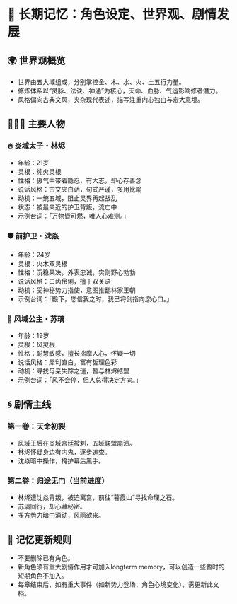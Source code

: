 # 📘 长期记忆：角色设定、世界观、剧情发展

## 🌍 世界观概览

- 世界由五大域组成，分别掌控金、木、水、火、土五行力量。
- 修炼体系以“灵脉、法诀、神通”为核心，天命、血脉、气运影响修者潜力。
- 风格偏向古典文风，夹杂现代表述，描写注重内心独白与宏大意境。

## 🧑‍🤝‍🧑 主要人物

### 🔥 炎域太子・林烬
- 年龄：21岁
- 灵根：纯火灵根
- 性格：傲气中带着隐忍，有大志，却心存善念
- 说话风格：古文夹白话，句式严谨，多用比喻
- 动机：一统五域，阻止灵界再起战乱
- 状态：被最亲近的护卫背叛，流亡中
- 示例台词：「万物皆可燃，唯人心难测。」

### 🛡️ 前护卫・沈焱
- 年龄：24岁
- 灵根：火木双灵根
- 性格：沉稳果决，外表忠诚，实则野心勃勃
- 说话风格：口齿伶俐，擅于双关语
- 动机：受神秘势力指使，意图推翻林家王朝
- 示例台词：「殿下，您信我之时，我已将剑指向您心口。」

### 💨 风域公主・苏璃
- 年龄：19岁
- 灵根：风灵根
- 性格：聪慧敏感，擅长揣摩人心，怀疑一切
- 说话风格：犀利直白，富有哲理色彩
- 动机：寻找母亲失踪之谜，暂与林烬结盟
- 示例台词：「风不会停，但人总得决定方向。」

## 🌀 剧情主线

### 第一卷：天命初裂
- 风域王后在炎域宫廷被刺，五域联盟崩溃。
- 林烬怀疑身边有内鬼，逐步追查。
- 沈焱暗中操作，掩护幕后黑手。

### 第二卷：归途无门（当前进度）
- 林烬遭沈焱背叛，被迫离宫，前往“暮霞山”寻找命理之石。
- 苏璃同行，却心藏秘密。
- 多方势力暗中涌动，风雨欲来。

## 🧠 记忆更新规则
- 不要删除已有角色。
- 新角色须有重大剧情作用才可加入longterm memory，可以创造一些暂时的短期角色不加入。
- 每章结束后，如有重大事件（如新势力登场、角色心境变化），需更新此文档。